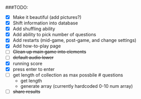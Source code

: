 ###TODO:
- [x] Make it beautiful (add pictures?)
- [x] Shift information into database
- [x] Add shuffling ability 
- [x] Add ability to pick number of questions 
- [x] Add restarts (mid-game, post-game, and change settings) 
- [x] Add how-to-play page 
- [ ] ~~Clean up main game into elements~~
- [ ] ~~default audio lower~~
- [x] running score
- [x] press enter to enter
- [ ] get length of collection as max possbile # questions
  - get length 
  - generate array (currently hardcoded 0-10 num array)
- [ ] ~~share results~~  